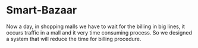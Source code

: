 # Smart-Bazaar
Now a day, in shopping malls we have to wait for the billing in big lines, it occurs traffic in a mall and it very time consuming process. So we designed a system that will reduce the time for billing procedure.
